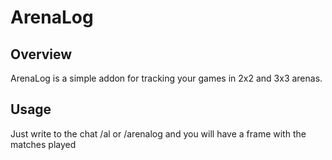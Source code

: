 # ArenaLog

## Overview

ArenaLog is a simple addon for tracking your games in 2x2 and 3x3 arenas.

## Usage

Just write to the chat /al or /arenalog and you will have a frame with the matches played

